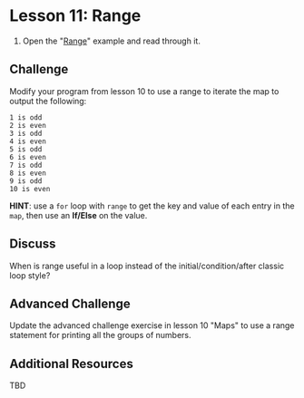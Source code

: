 # Lesson 11: Range

1. Open the "[Range](https://gobyexample.com/range)" example and read through it.

## Challenge

Modify your program from lesson 10 to use a range to iterate the map to output the following:

```
1 is odd 
2 is even 
3 is odd 
4 is even 
5 is odd 
6 is even 
7 is odd 
8 is even 
9 is odd 
10 is even
```

**HINT**: use a `for` loop with `range` to get the key and value of each entry in the `map`, then use an **If/Else** on the value.

## Discuss

When is range useful in a loop instead of the initial/condition/after classic loop style?

## Advanced Challenge

Update the advanced challenge exercise in lesson 10 "Maps" to use a range statement for printing all the groups of numbers.

## Additional Resources

TBD

